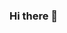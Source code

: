 ### Hi there 👋

<!--
**JWheeler4/JWheeler4** is a ✨ _special_ ✨ repository because its `README.md` (this file) appears on your GitHub profile.

Here are some ideas to get you started:

- 🔭 I’m currently working on ...
- 🌱 I’m currently learning ...
- 👯 I’m looking to collaborate on ...
- 🤔 I’m looking for help with ...
- 💬 Ask me about ...
📫 How to reach me: jonathan_whee35@hotmail.com
😄 Pronouns: He/Him
- ⚡ Fun fact: ...
